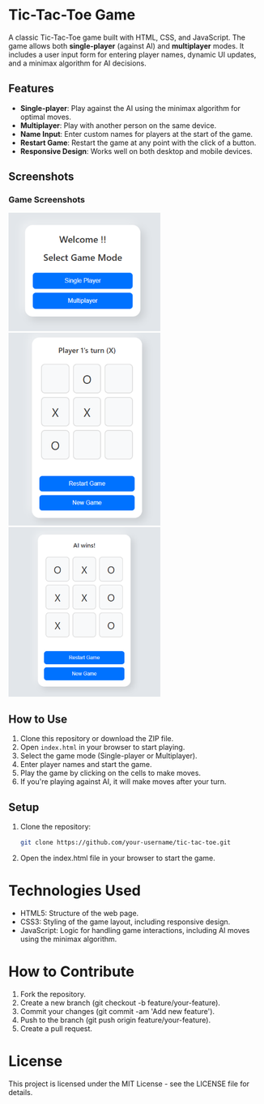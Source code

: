 # Tic-Tac-Toe Game

A classic Tic-Tac-Toe game built with HTML, CSS, and JavaScript. The game allows both **single-player** (against AI) and **multiplayer** modes. It includes a user input form for entering player names, dynamic UI updates, and a minimax algorithm for AI decisions.

## Features

- **Single-player**: Play against the AI using the minimax algorithm for optimal moves.
- **Multiplayer**: Play with another person on the same device.
- **Name Input**: Enter custom names for players at the start of the game.
- **Restart Game**: Restart the game at any point with the click of a button.
- **Responsive Design**: Works well on both desktop and mobile devices.

## Screenshots

### Game Screenshots

<div>
   <img src="Assets/Game_Start.png" width="300" />
   <img src="Assets/Game_progress.png" width="300" style="margin-right: 20px;" />
   <img src="Assets/AI_won.png" width="300" style="margin-right: 20px;" />
</div>

## How to Use

1. Clone this repository or download the ZIP file.
2. Open `index.html` in your browser to start playing.
3. Select the game mode (Single-player or Multiplayer).
4. Enter player names and start the game.
5. Play the game by clicking on the cells to make moves.
6. If you're playing against AI, it will make moves after your turn.

## Setup

1. Clone the repository:
   ```bash
   git clone https://github.com/your-username/tic-tac-toe.git
   
2. Open the index.html file in your browser to start the game.

# Technologies Used
  - HTML5: Structure of the web page.
  - CSS3: Styling of the game layout, including responsive design.
  - JavaScript: Logic for handling game interactions, including AI moves using the minimax algorithm.

# How to Contribute
  1. Fork the repository.
  2. Create a new branch (git checkout -b feature/your-feature).
  3. Commit your changes (git commit -am 'Add new feature').
  4. Push to the branch (git push origin feature/your-feature).
  5. Create a pull request.

# License
This project is licensed under the MIT License - see the LICENSE file for details.
